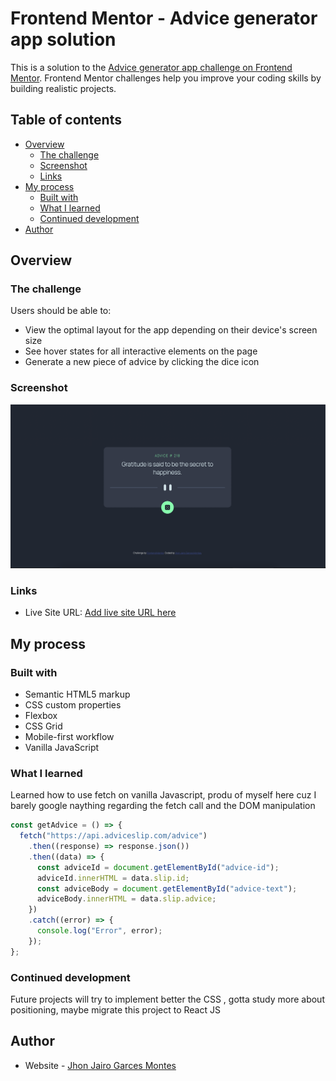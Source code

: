 # Frontend Mentor - Advice generator app solution

This is a solution to the [Advice generator app challenge on Frontend Mentor](https://www.frontendmentor.io/challenges/advice-generator-app-QdUG-13db). Frontend Mentor challenges help you improve your coding skills by building realistic projects.

## Table of contents

- [Overview](#overview)
  - [The challenge](#the-challenge)
  - [Screenshot](#screenshot)
  - [Links](#links)
- [My process](#my-process)
  - [Built with](#built-with)
  - [What I learned](#what-i-learned)
  - [Continued development](#continued-development)
- [Author](#author)


## Overview

### The challenge

Users should be able to:

- View the optimal layout for the app depending on their device's screen size
- See hover states for all interactive elements on the page
- Generate a new piece of advice by clicking the dice icon

### Screenshot

![](./images/screenshot.jpg)

### Links

- Live Site URL: [Add live site URL here](https://your-live-site-url.com)

## My process

### Built with

- Semantic HTML5 markup
- CSS custom properties
- Flexbox
- CSS Grid
- Mobile-first workflow
- Vanilla JavaScript

### What I learned

Learned how to use fetch on vanilla Javascript, produ of myself here cuz I barely google naything regarding the fetch call and the DOM manipulation

```js
const getAdvice = () => {
  fetch("https://api.adviceslip.com/advice")
    .then((response) => response.json())
    .then((data) => {
      const adviceId = document.getElementById("advice-id");
      adviceId.innerHTML = data.slip.id;
      const adviceBody = document.getElementById("advice-text");
      adviceBody.innerHTML = data.slip.advice;
    })
    .catch((error) => {
      console.log("Error", error);
    });
};
```

### Continued development

Future projects will try to implement better the CSS , gotta study more about positioning, maybe migrate this project to React JS

## Author

- Website - [Jhon Jairo Garces Montes](https://www.your-site.com)

